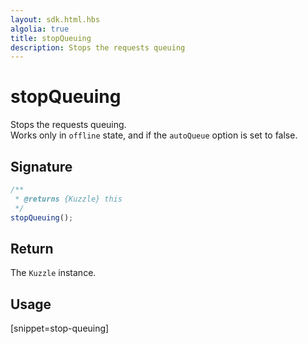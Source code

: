 ```yaml
---
layout: sdk.html.hbs
algolia: true
title: stopQueuing
description: Stops the requests queuing
---
```


# stopQueuing

Stops the requests queuing.  
Works only in `offline` state, and if the `autoQueue` option is set to false.

## Signature

```javascript
/**
 * @returns {Kuzzle} this
 */
stopQueuing();
```

## Return

The `Kuzzle` instance.

## Usage

[snippet=stop-queuing]

